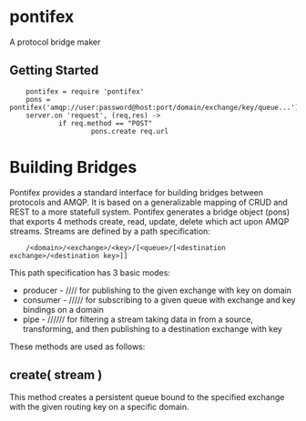 pontifex
========

A protocol bridge maker


Getting Started
---------------

        
        pontifex = require 'pontifex'
        pons = pontifex('amqp://user:password@host:port/domain/exchange/key/queue...')
        server.on 'request', (req,res) ->
                if req.method == "POST"
                        pons.create req.url
                
        
Building Bridges
================


Pontifex provides a standard interface for building bridges between protocols and AMQP.  It is based on a generalizable mapping of CRUD and REST to a more statefull system. Pontifex generates a bridge object (pons) that exports 4 methods create, read, update, delete which act upon AMQP streams. Streams are defined by a path specification:

        /<domain>/<exchange>/<key>/[<queue>/[<destination exchange>/<destination key>]]

This path specification has 3 basic modes:

* producer - /<domain>/<destination exchange>/<destination key>/ for publishing to the given exchange with key on domain
* consumer - /<domain>/<source exchange>/<source key>/<source queue>/ for subscribing to a given queue with exchange and key bindings on a domain
* pipe - /<domain>/<source exchange>/<source key>/<source queue>/<destination exchange>/<destination key> for filtering a stream taking data in from a source, transforming, and then publishing to a destination exchange with key

These methods are used as follows:

create( stream )
------------------

This method creates a persistent queue bound to the specified exchange with the given routing key on a specific domain. 

